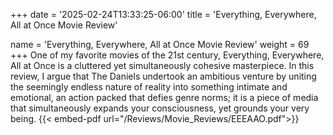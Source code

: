 +++
date = '2025-02-24T13:33:25-06:00'
title = 'Everything, Everywhere, All at Once Movie Review'

name = 'Everything, Everywhere, All at Once Movie Review'
weight = 69
+++
One of my favorite movies of the 21st century, Everything, Everywhere, All at Once is a cluttered yet simultaneously cohesive masterpiece. In this review, I argue that The Daniels undertook an ambitious venture by uniting the seemingly endless nature of reality into something intimate and emotional, an action packed that defies genre norms; it is a piece of media that simultaneously expands your consciousness, yet grounds your very being. {{< embed-pdf url="/Reviews/Movie_Reviews/EEEAAO.pdf">}}

